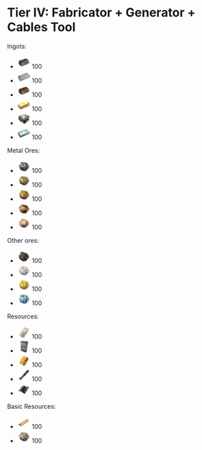 # Tier IV: Fabricator + Generator + Cables Tool

Ingots:
- <img src="images/iron_ingot.webp" width="30" height="30"/>		100
- <img src="images/steel_ingot.webp" width="30" height="30"/>		100
- <img src="images/copper_ingot.webp" width="30" height="30"/>		100
- <img src="images/gold_ingot.webp" width="30" height="30"/>		100
- <img src="images/aluminium_ingot.webp" width="30" height="30"/>	100
- <img src="images/platinum_ingot.webp" width="30" height="30"/>	100

Metal Ores:
- <img src="images/iron_ore.webp" width="30" height="30"/>		100
- <img src="images/copper_ore.webp" width="30" height="30"/>		100
- <img src="images/gold_ore.webp" width="30" height="30"/>		100
- <img src="images/aluminium_ore.webp" width="30" height="30"/>		100
- <img src="images/platinum_ore.webp" width="30" height="30"/>		100

Other ores:
- <img src="images/coal_ore.webp" width="30" height="30"/>		100
- <img src="images/silica_ore.webp" width="30" height="30"/>		100
- <img src="images/sulfur_ore.webp" width="30" height="30"/>		100
- <img src="images/oxite_ore.webp" width="30" height="30"/>		100

Resources:
- <img src="images/concrete_mix.webp" width="30" height="30"/>		100
- <img src="images/epoxy.webp" width="30" height="30"/>			100
- <img src="images/organic_resin.webp" width="30" height="30"/>		100
- <img src="images/carbon_fiber.webp" width="30" height="30"/>		100
- <img src="images/electronics.webp" width="30" height="30"/>		100

Basic Resources:
- <img src="images/wood.webp" width="30" height="30"/>			100
- <img src="images/stone.webp" width="30" height="30"/>			100
